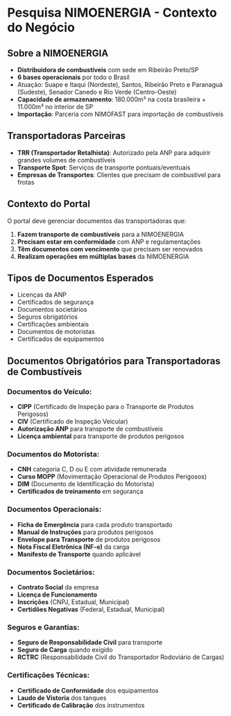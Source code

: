 # Pesquisa NIMOENERGIA - Contexto do Negócio

## Sobre a NIMOENERGIA
- **Distribuidora de combustíveis** com sede em Ribeirão Preto/SP
- **6 bases operacionais** por todo o Brasil
- Atuação: Suape e Itaqui (Nordeste), Santos, Ribeirão Preto e Paranaguá (Sudeste), Senador Canedo e Rio Verde (Centro-Oeste)
- **Capacidade de armazenamento**: 180.000m³ na costa brasileira + 11.000m³ no interior de SP
- **Importação**: Parceria com NIMOFAST para importação de combustíveis

## Transportadoras Parceiras
- **TRR (Transportador Retalhista)**: Autorizado pela ANP para adquirir grandes volumes de combustíveis
- **Transporte Spot**: Serviços de transporte pontuais/eventuais
- **Empresas de Transportes**: Clientes que precisam de combustível para frotas

## Contexto do Portal
O portal deve gerenciar documentos das transportadoras que:
1. **Fazem transporte de combustíveis** para a NIMOENERGIA
2. **Precisam estar em conformidade** com ANP e regulamentações
3. **Têm documentos com vencimento** que precisam ser renovados
4. **Realizam operações em múltiplas bases** da NIMOENERGIA

## Tipos de Documentos Esperados
- Licenças da ANP
- Certificados de segurança
- Documentos societários
- Seguros obrigatórios
- Certificações ambientais
- Documentos de motoristas
- Certificados de equipamentos



## Documentos Obrigatórios para Transportadoras de Combustíveis

### Documentos do Veículo:
- **CIPP** (Certificado de Inspeção para o Transporte de Produtos Perigosos)
- **CIV** (Certificado de Inspeção Veicular)
- **Autorização ANP** para transporte de combustíveis
- **Licença ambiental** para transporte de produtos perigosos

### Documentos do Motorista:
- **CNH** categoria C, D ou E com atividade remunerada
- **Curso MOPP** (Movimentação Operacional de Produtos Perigosos)
- **DIM** (Documento de Identificação do Motorista)
- **Certificados de treinamento** em segurança

### Documentos Operacionais:
- **Ficha de Emergência** para cada produto transportado
- **Manual de Instruções** para produtos perigosos
- **Envelope para Transporte** de produtos perigosos
- **Nota Fiscal Eletrônica (NF-e)** da carga
- **Manifesto de Transporte** quando aplicável

### Documentos Societários:
- **Contrato Social** da empresa
- **Licença de Funcionamento**
- **Inscrições** (CNPJ, Estadual, Municipal)
- **Certidões Negativas** (Federal, Estadual, Municipal)

### Seguros e Garantias:
- **Seguro de Responsabilidade Civil** para transporte
- **Seguro de Carga** quando exigido
- **RCTRC** (Responsabilidade Civil do Transportador Rodoviário de Cargas)

### Certificações Técnicas:
- **Certificado de Conformidade** dos equipamentos
- **Laudo de Vistoria** dos tanques
- **Certificado de Calibração** dos instrumentos

